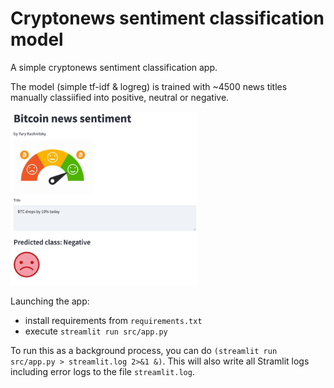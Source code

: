 # Cryptonews sentiment classification model

A simple cryptonews sentiment classification app.

The model (simple tf-idf & logreg) is trained with ~4500 news titles manually classiified into positive, neutral or negative.

<img src='static/img/btc_sentiment_streamlit_app.png' width=300>

Launching the app:

 - install requirements from `requirements.txt`
 - execute `streamlit run src/app.py`

To run this as a background process, you can do `(streamlit run src/app.py > streamlit.log 2>&1 &)`. This will also write all Stramlit logs including error logs to the file `streamlit.log`.
